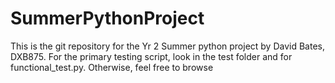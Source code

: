 # SummerPythonProject
This is the git repository for the Yr 2 Summer python project by David Bates, DXB875.
For the primary testing script, look in the test folder and for functional_test.py.
Otherwise, feel free to browse
